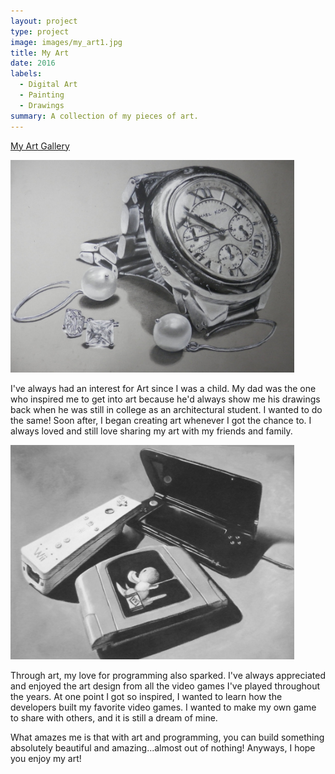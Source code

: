 ```yaml
---
layout: project
type: project
image: images/my_art1.jpg
title: My Art
date: 2016
labels:
  - Digital Art
  - Painting
  - Drawings
summary: A collection of my pieces of art.
---
```


[My Art Gallery](http://xiloria.deviantart.com/)

<img src="../images/my_art2.jpg" style="max-width:90%;">

I've always had an interest for Art since I was a child. My dad was the one who inspired me to get into art because he'd always show me 
his drawings back when he was still in college as an architectural student. 
I wanted to do the same! Soon after, I began creating art whenever I got the chance to. 
I always loved and still love sharing my art with my friends and family.

<img src="../images/my_art3.jpg" style="max-width:90%;">

Through art, my love for programming also sparked. I've always appreciated and enjoyed the art design from all the video games I've played
throughout the years. At one point I got so inspired, I wanted to learn how the developers built my favorite video games. I wanted to make
my own game to share with others, and it is still a dream of mine. 

What amazes me is that with art and programming, you can build something absolutely beautiful and amazing...almost out of nothing!
Anyways, I hope you enjoy my art!
